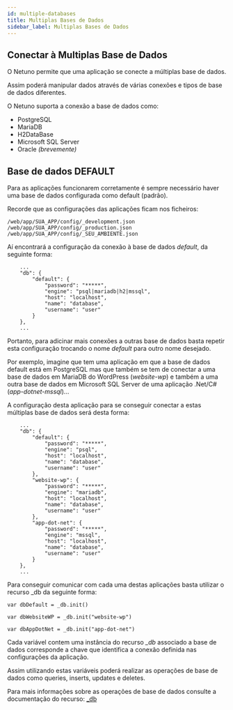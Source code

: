 ```yaml
---
id: multiple-databases
title: Multiplas Bases de Dados
sidebar_label: Multiplas Bases de Dados
---
```


## Conectar à Multiplas Base de Dados

O Netuno permite que uma aplicação se conecte a múltiplas base de dados.

Assim poderá manipular dados através de várias conexões e tipos de base de dados diferentes.

O Netuno suporta a conexão a base de dados como:

- PostgreSQL
- MariaDB
- H2DataBase
- Microsoft SQL Server
- Oracle _(brevemente)_

## Base de dados DEFAULT

Para as aplicações funcionarem corretamente é sempre necessário haver uma base de dados configurada como default (padrão).

Recorde que as configurações das aplicações ficam nos ficheiros:

```
/web/app/SUA_APP/config/_development.json
/web/app/SUA_APP/config/_production.json
/web/app/SUA_APP/config/_SEU_AMBIENTE.json
```

Aí encontrará a configuração da conexão à base de dados _default_, da seguinte forma:

```
    ...
    "db": {
        "default": {
            "password": "*****",
            "engine": "psql|mariadb|h2|mssql",
            "host": "localhost",
            "name": "database",
            "username": "user"
        }
    },
    ...
```

Portanto, para adicinar mais conexões a outras base de dados basta repetir esta configuração trocando o nome _default_ para outro nome desejado.

Por exemplo, imagine que tem uma aplicação em que a base de dados default está em PostgreSQL mas que também se tem de conectar a uma base de dados em MariaDB do WordPress (_website-wp_) e também a uma outra base de dados em Microsoft SQL Server de uma aplicação .Net/C# (_app-dotnet-mssql_)...

A configuração desta aplicação para se conseguir conectar a estas múltiplas base de dados será desta forma:

```
    ...
    "db": {
        "default": {
            "password": "*****",
            "engine": "psql",
            "host": "localhost",
            "name": "database",
            "username": "user"
        },
        "website-wp": {
            "password": "*****",
            "engine": "mariadb",
            "host": "localhost",
            "name": "database",
            "username": "user"
        },
        "app-dot-net": {
            "password": "*****",
            "engine": "mssql",
            "host": "localhost",
            "name": "database",
            "username": "user"
        }
    },
    ...
```

Para conseguir comunicar com cada uma destas aplicações basta utilizar o recurso _db da seguinte forma:

```
var dbDefault = _db.init()

var dbWebsiteWP = _db.init("website-wp")

var dbAppDotNet = _db.init("app-dot-net")
```

Cada variável contem uma instância do recurso *_db* associado a base de dados corresponde a chave que identifica a conexão definida nas configurações da aplicação.

Assim utilizando estas variáveis poderá realizar as operações de base de dados como queries, inserts, updates e deletes.

Para mais informações sobre as operações de base de dados consulte a documentação do recurso: [_db](/docs/library/resources/db)

